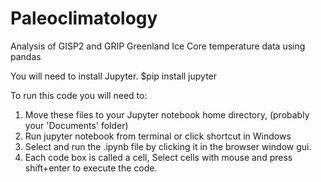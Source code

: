 # Paleoclimatology
Analysis of GISP2 and GRIP Greenland Ice Core temperature data using pandas

You will need to install Jupyter. 
$pip install jupyter

To run this code you will need to:
1) Move these files to your Jupyter notebook home directory, (probably your 'Documents' folder)
2) Run jupyter notebook from terminal or click shortcut in Windows
3) Select and run the .ipynb file by clicking it in the browser window gui.
4) Each code box is called a cell, Select cells with mouse and press shift+enter to execute the code.
